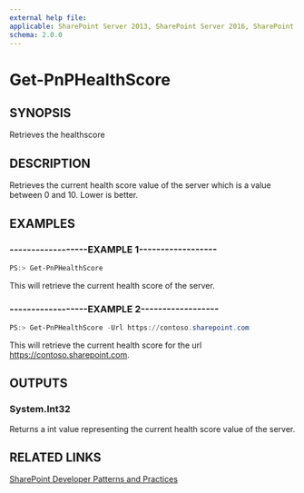 ```yaml
---
external help file:
applicable: SharePoint Server 2013, SharePoint Server 2016, SharePoint Online
schema: 2.0.0
---
```

# Get-PnPHealthScore

## SYNOPSIS
Retrieves the healthscore

## DESCRIPTION
Retrieves the current health score value of the server which is a value between 0 and 10. Lower is better.

## EXAMPLES

### ------------------EXAMPLE 1------------------
```powershell
PS:> Get-PnPHealthScore
```

This will retrieve the current health score of the server.

### ------------------EXAMPLE 2------------------
```powershell
PS:> Get-PnPHealthScore -Url https://contoso.sharepoint.com
```

This will retrieve the current health score for the url https://contoso.sharepoint.com.

## OUTPUTS

### System.Int32

Returns a int value representing the current health score value of the server.

## RELATED LINKS

[SharePoint Developer Patterns and Practices](http://aka.ms/sppnp)
